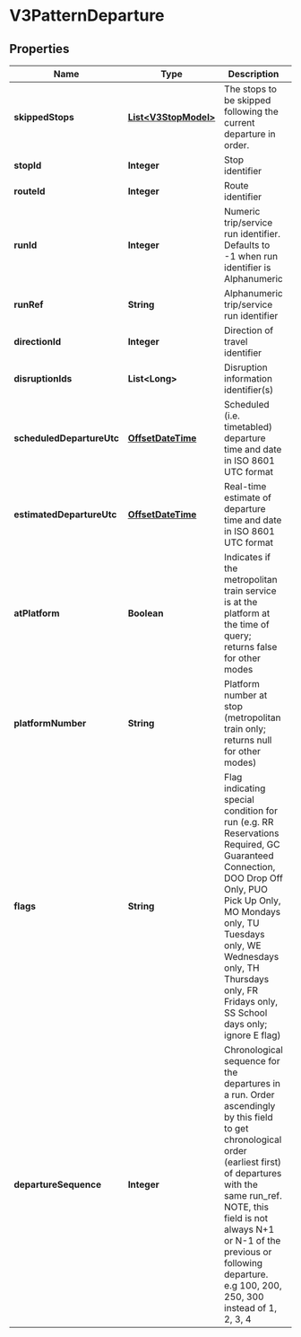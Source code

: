 # V3PatternDeparture

## Properties
Name | Type | Description | Notes
------------ | ------------- | ------------- | -------------
**skippedStops** | [**List&lt;V3StopModel&gt;**](V3StopModel.md) | The stops to be skipped following the current departure in order. |  [optional]
**stopId** | **Integer** | Stop identifier |  [optional]
**routeId** | **Integer** | Route identifier |  [optional]
**runId** | **Integer** | Numeric trip/service run identifier. Defaults to -1 when run identifier is Alphanumeric |  [optional]
**runRef** | **String** | Alphanumeric trip/service run identifier |  [optional]
**directionId** | **Integer** | Direction of travel identifier |  [optional]
**disruptionIds** | **List&lt;Long&gt;** | Disruption information identifier(s) |  [optional]
**scheduledDepartureUtc** | [**OffsetDateTime**](OffsetDateTime.md) | Scheduled (i.e. timetabled) departure time and date in ISO 8601 UTC format |  [optional]
**estimatedDepartureUtc** | [**OffsetDateTime**](OffsetDateTime.md) | Real-time estimate of departure time and date in ISO 8601 UTC format |  [optional]
**atPlatform** | **Boolean** | Indicates if the metropolitan train service is at the platform at the time of query; returns false for other modes |  [optional]
**platformNumber** | **String** | Platform number at stop (metropolitan train only; returns null for other modes) |  [optional]
**flags** | **String** | Flag indicating special condition for run (e.g. RR Reservations Required, GC Guaranteed Connection, DOO Drop Off Only, PUO Pick Up Only, MO Mondays only, TU Tuesdays only, WE Wednesdays only, TH Thursdays only, FR Fridays only, SS School days only; ignore E flag) |  [optional]
**departureSequence** | **Integer** | Chronological sequence for the departures in a run. Order ascendingly by this field to get chronological order (earliest first) of departures with the same run_ref. NOTE, this field is not always N+1 or N-1 of the previous or following departure. e.g 100, 200, 250, 300 instead of 1, 2, 3, 4 |  [optional]
